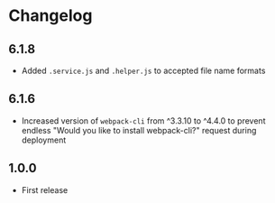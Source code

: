 # Changelog

## 6.1.8
- Added `.service.js` and `.helper.js` to accepted file name formats

## 6.1.6
- Increased version of `webpack-cli` from ^3.3.10 to ^4.4.0 to prevent endless 
"Would you like to install webpack-cli?" request during deployment

## 1.0.0
- First release
